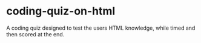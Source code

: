 # coding-quiz-on-html
A coding quiz designed to test the users HTML knowledge, while timed and then scored at the end. 
